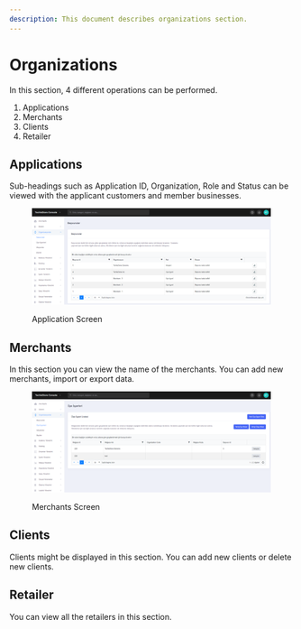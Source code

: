 ```yaml
---
description: This document describes organizations section.
---
```


# Organizations

In this section, 4 different operations can be performed.

1. Applications
2. Merchants
3. Clients
4. Retailer

## Applications

Sub-headings such as Application ID, Organization, Role and Status can be viewed with the applicant customers and member businesses.

<figure><img src="../../.gitbook/assets/applications.png" alt=""><figcaption><p>Application Screen </p></figcaption></figure>

## Merchants

In this section you can view the name of the merchants. You can add new merchants, import or export data.

<figure><img src="../../.gitbook/assets/merchants.png" alt=""><figcaption><p>Merchants Screen</p></figcaption></figure>

## Clients

Clients might be displayed in this section. You can add new clients or delete new clients.

## Retailer

You can view all the retailers in this section.
